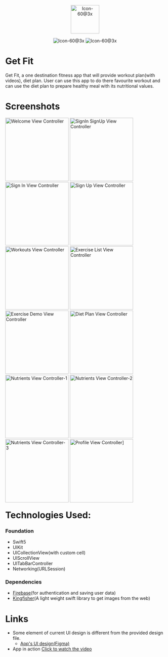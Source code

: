 <p align="center">
 <img width="90" alt="Icon-60@3x" src="https://user-images.githubusercontent.com/82876741/210613281-f5c461d2-4d96-462c-b81e-fc2f6e12f80d.png">
 
</p>

<p align="center">
 
 <img alt="Icon-60@3x" src="https://img.shields.io/badge/platform-iOS-orange?style=flat">
 <img alt="Icon-60@3x" src="https://img.shields.io/badge/Language-Swift-F64935?logo=swift&style=flat">
 
</p>

<!-- ![Cocoapods platforms](https://img.shields.io/cocoapods/p/ios?color=red&logo=apple&style=for-the-badge)  -->
<!-- ![GitHub top language](https://img.shields.io/badge/Language-Swift-F64935?logo=swift&style=for-the-badge)  -->
<!---![Open Source](https://img.shields.io/badge/Open%20Source-FFAE33?style=for-the-badge&logo=GitHub%20Sponsors)--->
<!---![Contributer welcome](https://img.shields.io/badge/Contributions-welcome-green.svg?style=for-the-badge&logo=github)--->
<!---![Star if useful](https://img.shields.io/static/v1?label=%E2%AD%90&message=If%20Useful&style=for-the-badge&color=BC4E99)--->



# Get Fit

Get Fit, a one destination fitness app that will provide workout plan(with videos), diet plan. User can use this app to do there favourite workout and can use the diet plan to prepare healthy meal with its nutritional values.

# Screenshots

<div style="float:left;margin:0 20px 20px 0" markdown="1">

   <img width="200" alt="Welcome View Controller" src="https://user-images.githubusercontent.com/82876741/217284371-aef080cc-be5b-47a9-907a-b0a7336b7f6c.png">
<img width="200" alt="SignIn SignUp View Controller" src="https://user-images.githubusercontent.com/82876741/217284481-0930c91a-1ac5-4eb6-912a-f08b0eaba33a.png">
<img width="200" alt="Sign In View Controller" src="https://user-images.githubusercontent.com/82876741/217284513-939735f2-42ba-4353-9749-b0cfe4778831.png">
<img width="200" alt="Sign Up View Controller" src="https://user-images.githubusercontent.com/82876741/217284531-901ef551-86fb-4a0f-99af-35254f0dd0f0.png">
<img width="200" alt="Workouts View Controller" src="https://user-images.githubusercontent.com/82876741/217284566-dfe78330-2b4c-4623-985e-e9a8fc639eac.png">
<img width="200" alt="Exercise List View Controller" src="https://user-images.githubusercontent.com/82876741/217284617-2fa82732-e6d8-4c16-869c-30f6bc10d123.png">
<img width="200" alt="Exercise Demo View Controller" src="https://user-images.githubusercontent.com/82876741/217284649-13c99274-2246-4f55-8107-3854deab7482.png">
<img width="200" alt="Diet Plan View Controller" src="https://user-images.githubusercontent.com/82876741/217284839-bce544cb-30ae-42b3-a470-cdb37abf655b.png">
<img width="200" alt="Nutrients View Controller-1" src="https://user-images.githubusercontent.com/82876741/217284904-f9d4f9fe-7e71-4211-bbf2-0fe8a9a9882f.png">
<img width="200" alt="Nutrients View Controller-2" src="https://user-images.githubusercontent.com/82876741/217313483-d9d7b50d-6933-4b95-87fa-ebbc53e194ae.png">
<img width="200" alt="Nutrients View Controller-3" src="https://user-images.githubusercontent.com/82876741/217314097-4ff97de0-3d0a-479e-b7ac-f5d41f99d683.png">
<img width="200" alt="Profile View Controller]" src="https://user-images.githubusercontent.com/82876741/217285017-440bfec8-c772-465c-9487-512f9e710ed4.png">

</div>

# Technologies Used:
### Foundation
- Swift5
- UIKit
- UICollectionView(with custom cell)
- UIScrollView
- UITabBarController
- Networking(URLSession)
### Dependencies 
- [Firebase](https://firebase.google.com)(for authentication and saving user data)
- [Kingfisher](https://github.com/onevcat/Kingfisher)(A light weight swift library to get images from the web)

# Links
- Some element of current UI design is different from the provided design file.
  - [App's UI design(Figma)](https://www.figma.com/community/file/1127341178423272618)
- App in action [Click to watch the video](https://www.youtube.com/watch?v=2jM5ctQRiig)

